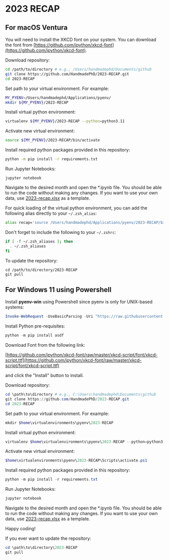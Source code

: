 # 2023 RECAP

## For macOS Ventura

You will need to install the XKCD font on your system. You can download the font from [https://github.com/ipython/xkcd-font](https://github.com/ipython/xkcd-font).

Download repository:

```bash
cd /path/to/directory # e.g., /Users/handmadephd/Documents/github
git clone https://github.com/HandmadePhD/2023-RECAP.git
cd 2023-RECAP
```

Set path to your virtual environment. For example:

```bash
MY_PYENV=/Users/handmadephd/Applications/pyenv/
mkdir ${MY_PYENV}/2023-RECAP
```

Install virtual python environment:

```bash
virtualenv ${MY_PYENV}/2023-RECAP --python=python3.11
```

Activate new virtual environment:

```bash
source ${MY_PYENV}/2023-RECAP/bin/activate
```

Install required python packages provided in this repository:

```bash
python -m pip install -r requirements.txt
```

Run Jupyter Notebooks:

```
jupyter notebook
```

Navigate to the desired month and open the *.ipynb file. You should be able to run the code without making any changes. If you want to use your own data, use [2023-recap.xlsx](2023-recap.xlsx) as a template.

For quick loading of the virtual python environment, you can add the following alias directly to your `~/.zsh_alias`:

```bash
alias recap='source /Users/handmadephd/Applications/pyenv/2023-RECAP/bin/activate'
```

Don't forget to include the following to your `~/.zshrc`:

```bash
if [ -f ~/.zsh_aliases ]; then
  . ~/.zsh_aliases
fi
```

To update the repository:

```
cd /path/to/directory/2023-RECAP
git pull
```

## For Windows 11 using Powershell

Install **pyenv-win** using Powershell since pyenv is only for UNIX-based systems:

```powershell
Invoke-WebRequest -UseBasicParsing -Uri "https://raw.githubusercontent.com/pyenv-win/pyenv-win/master/pyenv-win/install-pyenv-win.ps1" -OutFile "./install-pyenv-win.ps1"; &"./install-pyenv-win.ps1"
```

Install Python pre-requisites:

```powershell
python -m pip install asdf 
```

Download Font from the following link:

[https://github.com/ipython/xkcd-font/raw/master/xkcd-script/font/xkcd-script.ttf](https://github.com/ipython/xkcd-font/raw/master/xkcd-script/font/xkcd-script.ttf)

and click the "Install" button to install.

Download repository:

```powershell
cd \path\to\directory # e.g., C:\Users\handmadephd\Documents\github
git clone https://github.com/HandmadePhD/2023-RECAP.git
cd 2023-RECAP
```

Set path to your virtual environment. For example:

```powershell
mkdir $home\virtualenvironments\pyenv\2023-RECAP
```

Install virtual python environment:

```powershell
virtualenv $home\virtualenvironments\pyenv\2023-RECAP --python=python3.11
```

Activate new virtual environment:

```powershell
$home\virtualenvironments\pyenv\2023-RECAP\Scripts\activate.ps1
```

Install required python packages provided in this repository:

```powershell
python -m pip install -r requirements.txt
```

Run Jupyter Notebooks:

```powershell
jupyter notebook
```

Navigate to the desired month and open the *.ipynb file. You should be able to run the code without making any changes. If you want to use your own data, use [2023-recap.xlsx](2023-recap.xlsx) as a template.

Happy coding!

If you ever want to update the repository:

```powershell
cd \path\to\directory\2023-RECAP
git pull
```
